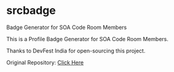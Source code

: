 # srcbadge
Badge Generator for SOA Code Room Members

This is a Profile Badge Generator for SOA Code Room Members.

Thanks to DevFest India for open-sourcing this project.

Original Repository: [Click Here](https://github.com/DevFest-India/badge-devfest)
